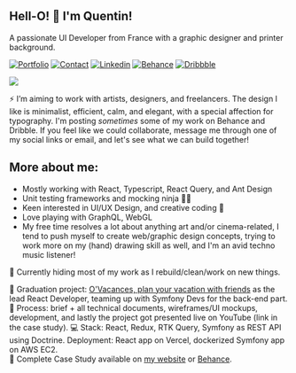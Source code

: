 ## Hell-O! 🤟 I'm Quentin!

A passionate UI Developer from France with a graphic designer and printer background.

[![Portfolio](https://img.shields.io/badge/-Portfolio-0d0d0d)](https://quentinbrohan.fr)
[![Contact](https://img.shields.io/badge/-Contact-1d1d1d)](https://quentinbrohan.fr/contact)
[![Linkedin](https://img.shields.io/badge/LinkedIn-0077B5?style=flat-square&logo=linkedin&logoColor=white)](https://www.linkedin.com/in/quentinbrohan/)
[![Behance](https://img.shields.io/badge/-Behance-blue?style=flat-square&logo=behance&logoColor=white
)](https://www.behance.net/quentinbrohan)
[![Dribbble](https://img.shields.io/badge/Dribbble-EA4C89?style=flat-square&logo=dribbble&logoColor=white
)](https://dribbble.com/quentinbrohan)

<a href="mailto:brohan.quentin@gmail.com"><img src="https://img.shields.io/badge/Mail-%23DD0031.svg?&logo=gmail&logoColor=white"/></a>

⚡ I’m aiming to work with artists, designers, and freelancers. The design I like is minimalist, efficient, calm, and elegant, with a special affection for typography.
I'm posting  _sometimes_ some of my work on Behance and Dribble. If you feel like we could collaborate, message me through one of my social links or email, and let's see what we can build together!

## More about me:
- Mostly working with React, Typescript, React Query, and Ant Design
- Unit testing frameworks and mocking ninja 🐱‍👤
- Keen interested in UI/UX Design, and creative coding 🔮
- Love playing with GraphQL, WebGL
- My free time resolves a lot about anything art and/or cinema-related, I tend to push myself to create web/graphic design concepts, trying to work more on my (hand) drawing skill as well, and I'm an avid techno music listener!

🔧 Currently hiding most of my work as I rebuild/clean/work on new things.

📌 Graduation project: [O'Vacances, plan your vacation with friends](https://github.com/quentinbrohan/o-vacances) as the lead React Developer, teaming up with Symfony Devs for the back-end part.\
📓 Process: brief + all technical documents, wireframes/UI mockups, development, and lastly the project got presented live on YouTube (link in the case study).
💻 Stack: React, Redux, RTK Query, Symfony as REST API using Doctrine. Deployment: React app on Vercel, dockerized Symfony app on AWS EC2.\
🤘 Complete Case Study available on [my website](https://v1.quentinbrohan.fr/project/o-vacances/) or [Behance](https://www.behance.net/gallery/130270567/OVacances-Web-App).
